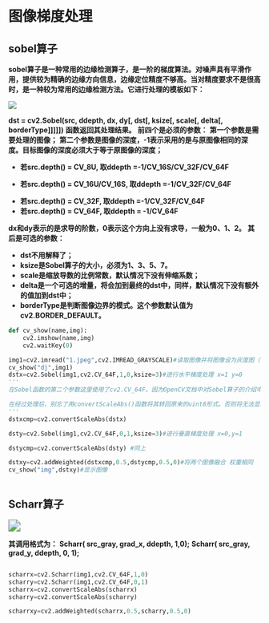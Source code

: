 # 图像梯度处理





## sobel算子

**sobel算子是一种常用的边缘检测算子，是一阶的梯度算法。对噪声具有平滑作用，提供较为精确的边缘方向信息，边缘定位精度不够高。当对精度要求不是很高时，是一种较为常用的边缘检测方法。它进行处理的模板如下：**



![](C:\Users\Administrator\Desktop\github\opencv-\opencvStudy\image\sobel.jpg)

**dst = cv2.Sobel(src, ddepth, dx, dy[, dst[, ksize[, scale[, delta[, borderType]]]]])**
**函数返回其处理结果。**
**前四个是必须的参数：**
**第一个参数是需要处理的图像；**
**第二个参数是图像的深度，-1表示采用的是与原图像相同的深度。目标图像的深度必须大于等于原图像的深度；**

* **若src.depth() = CV_8U, 取ddepth =-1/CV_16S/CV_32F/CV_64F**

* **若src.depth() = CV_16U/CV_16S, 取ddepth =-1/CV_32F/CV_64F**

- **若src.depth() = CV_32F, 取ddepth =-1/CV_32F/CV_64F**
- **若src.depth() = CV_64F, 取ddepth = -1/CV_64F**

**dx和dy表示的是求导的阶数，0表示这个方向上没有求导，一般为0、1、2。**
**其后是可选的参数：**

* **dst不用解释了；**
* **ksize是Sobel算子的大小，必须为1、3、5、7。**
* **scale是缩放导数的比例常数，默认情况下没有伸缩系数；**
* **delta是一个可选的增量，将会加到最终的dst中，同样，默认情况下没有额外的值加到dst中；**
* **borderType是判断图像边界的模式。这个参数默认值为cv2.BORDER_DEFAULT。**

```python
def cv_show(name,img):
    cv2.imshow(name,img)
    cv2.waitKey(0)

img1=cv2.imread("1.jpeg",cv2.IMREAD_GRAYSCALE)#读取图像并将图像设为灰度图（单通道）
cv_show("dj",img1)
dstx=cv2.Sobel(img1,cv2.CV_64F,1,0,ksize=3)#进行水平梯度处理 x=1 y=0
'''
在Sobel函数的第二个参数这里使用了cv2.CV_64F。因为OpenCV文档中对Sobel算子的介绍中有这么一句：“in the case of 8-bit input images it will result in truncated derivatives”。即Sobel函数求完导数后会有负值，还有会大于255的值。而原图像是uint8，即8位无符号数，所以Sobel建立的图像位数不够，会有截断。因此要使用16位有符号的数据类型，即cv2.CV_64F。

在经过处理后，别忘了用convertScaleAbs()函数将其转回原来的uint8形式。否则将无法显示图像，而只是一副灰色的窗口。  
'''
dstxcmp=cv2.convertScaleAbs(dstx)

dsty=cv2.Sobel(img1,cv2.CV_64F,0,1,ksize=3)#进行垂直梯度处理 x=0,y=1

dstycmp=cv2.convertScaleAbs(dsty) #同上

dstxy=cv2.addWeighted(dstxcmp,0.5,dstycmp,0.5,0)#将两个图像融合 权重相同
cv_show("img",dstxy)#显示图像



```



## Scharr算子

<img src="C:\Users\Administrator\Desktop\github\opencv-\opencvStudy\image\Scharr.jpg" style="zoom:150%;" />



**其调用格式为：**
**Scharr( src_gray, grad_x, ddepth, 1,0);**
**Scharr( src_gray, grad_y, ddepth, 0, 1);**



```python

scharrx=cv2.Scharr(img1,cv2.CV_64F,1,0)
scharry=cv2.Scharr(img1,cv2.CV_64F,0,1)
scharrx=cv2.convertScaleAbs(scharrx)
scharry=cv2.convertScaleAbs(scharry)

scharrxy=cv2.addWeighted(scharrx,0.5,scharry,0.5,0)
```



